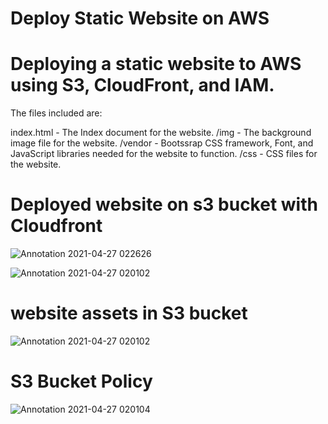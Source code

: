# Deploy Static Website on AWS

# Deploying a static website to AWS using S3, CloudFront, and IAM.

The files included are: 

index.html - The Index document for the website.
/img - The background image file for the website.
/vendor - Bootssrap CSS framework, Font, and JavaScript libraries needed for the website to function.
/css - CSS files for the website.

# Deployed website on s3 bucket with Cloudfront
![Annotation 2021-04-27 022626](https://user-images.githubusercontent.com/32970780/116171135-18a16100-a700-11eb-84c7-1b564ce7ec03.png)

![Annotation 2021-04-27 020102](https://user-images.githubusercontent.com/32970780/116170284-6cab4600-a6fe-11eb-8880-3806a38f2d26.png)

# website assets in S3 bucket
![Annotation 2021-04-27 020102](https://user-images.githubusercontent.com/32970780/116170384-9cf2e480-a6fe-11eb-8eee-ae3a454d29b3.png)

# S3 Bucket Policy
![Annotation 2021-04-27 020104](https://user-images.githubusercontent.com/32970780/116170151-29e96e00-a6fe-11eb-98df-6e573552b79e.png)
